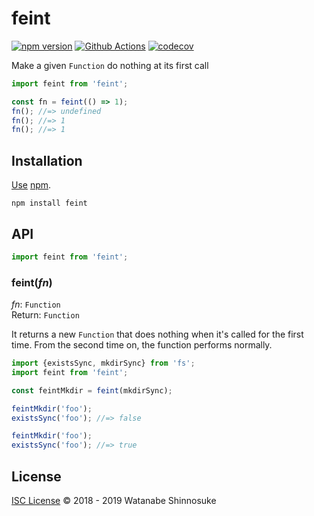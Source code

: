 # feint

[![npm version](https://img.shields.io/npm/v/feint.svg)](https://www.npmjs.com/package/feint)
[![Github Actions](https://action-badges.now.sh/shinnn/feint)](https://wdp9fww0r9.execute-api.us-west-2.amazonaws.com/production/results/shinnn/feint)
[![codecov](https://codecov.io/gh/shinnn/feint/branch/master/graph/badge.svg)](https://codecov.io/gh/shinnn/feint)

Make a given `Function` do nothing at its first call

```javascript
import feint from 'feint';

const fn = feint(() => 1);
fn(); //=> undefined
fn(); //=> 1
fn(); //=> 1
```

## Installation

[Use](https://docs.npmjs.com/cli/install) [npm](https://docs.npmjs.com/about-npm/).

```
npm install feint
```

## API

```javascript
import feint from 'feint';
```

### feint(*fn*)

*fn*: `Function`  
Return: `Function`

It returns a new `Function` that does nothing when it's called for the first time. From the second time on, the function performs normally.

```javascript
import {existsSync, mkdirSync} from 'fs';
import feint from 'feint';

const feintMkdir = feint(mkdirSync);

feintMkdir('foo');
existsSync('foo'); //=> false

feintMkdir('foo');
existsSync('foo'); //=> true
```

## License

[ISC License](./LICENSE) © 2018 - 2019 Watanabe Shinnosuke
